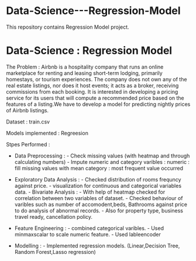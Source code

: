 # Data-Science---Regression-Model
This repository contains Regression Model project.

# Data-Science : Regression Model

The Problem :
Airbnb is a hospitality company that runs an online marketplace for renting and leasing short-term lodging, primarily homestays, or tourism experiences. 
The company does not own any of the real estate listings, nor does it host events; it acts as a broker, receiving commissions from each booking. 
It is interested in developing a pricing service for its users that will compute a recommended price based on the features of a listing.We have to develop a model for predicting nightly prices of Airbnb listings.

Dataset : train.csv

Models implemented : Regreesion

Stpes Performed :
  * Data Preprocessing : 
         - Check missing values (with heatmap and through calculating numbers)
         - Impute numeric and category varibles :
                numeric : fill missing values with mean
                category : most frequent value occurred 
         
         
 * Exploratory Data Analysis :
         - Checked distribution of rooms frequncy against price.
         - visualization for continuous and categorical variables data.
         - Bivariate Analysis :
                  - With help of heatmap checked for correlation between two variables of dataset.
                  - Checked behaviour of varibles such as number of accomodent,beds, Bathrooms against price to do analysis of abnormal records.
                  - Also for property type, business travel ready, cancellation policy.
                  
  * Feature Engineering : 
          - combined categorical varibles.
          - Used minmaxscalar to scale numeric feature.
          - Used lableencoder

* Modelling :
         - Implemented regression models. (Linear,Decision Tree, Random Forest,Lasso regression)
                
